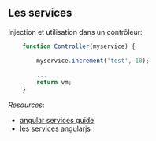 ## Les services

Injection et utilisation dans un contrôleur:
``` js
    function Controller(myservice) {

        myservice.increment('test', 10);
        
        ...
        return vm;
    }
``` 
*Resources*: 

* [angular services guide](https://docs.angularjs.org/guide/services)
* [les services angularjs](http://www.angular-js.fr/les-services-angularjs)